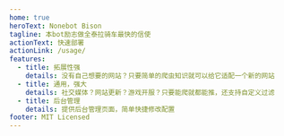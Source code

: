 ```yaml
---
home: true
heroText: Nonebot Bison
tagline: 本bot励志做全泰拉骑车最快的信使
actionText: 快速部署
actionLink: /usage/
features:
  - title: 拓展性强
    details: 没有自己想要的网站？只要简单的爬虫知识就可以给它适配一个新的网站
  - title: 通用，强大
    details: 社交媒体？网站更新？游戏开服？只要能爬就都能推，还支持自定义过滤
  - title: 后台管理
    details: 提供后台管理页面，简单快捷修改配置
footer: MIT Licensed
---
```

